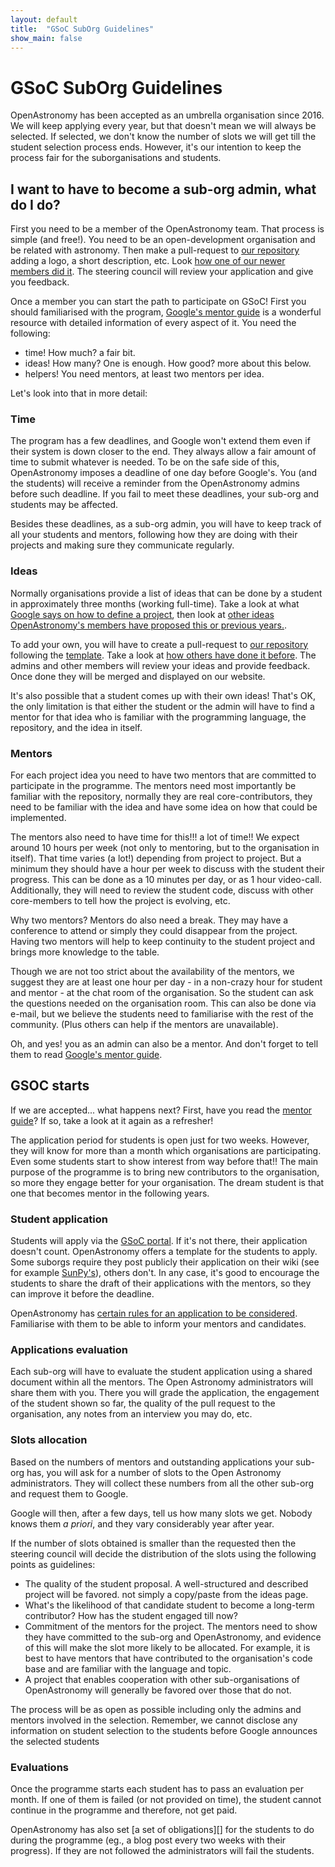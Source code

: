 ```yaml
---
layout: default
title:  "GSoC SubOrg Guidelines"
show_main: false
---
```


# GSoC SubOrg Guidelines

OpenAstronomy has been accepted as an umbrella organisation since
2016. We will keep applying every year, but that doesn't mean we
will always be selected. If selected, we don't know the number of
slots we will get till the student selection process ends. However,
it's our intention to keep the process fair for the suborganisations
and students.

## I want to have to become a sub-org admin, what do I do?

First you need to be a member of the OpenAstronomy team. That process
is simple (and free!). You need to be an open-development organisation
and be related with astronomy. Then make a pull-request to [our repository][OA repository]
adding a logo, a short description, etc. 
Look [how one of our newer members did it](https://github.com/OpenAstronomy/openastronomy.github.io/pull/166/files).
The steering council will review your application and give you feedback.

Once a member you can start the path to participate on GSoC! 
First you should familiarised with the program, [Google's mentor guide] is
a wonderful resource with detailed information of every aspect of it.
You need the following:
- time! How much? a fair bit. 
- ideas! How many? One is enough. How good? more about this below.
- helpers! You need mentors, at least two mentors per idea.

Let's look into that in more detail:

### Time

The program has a few deadlines, and Google won't extend them even if
their system is down closer to the end. They always allow a fair amount
of time to submit whatever is needed. To be on the safe side of this, 
OpenAstronomy imposes a deadline of one day before Google's. You (and the students)
will receive a reminder from the OpenAstronomy admins before such deadline.
If you fail to meet these deadlines, your sub-org and students may be affected.

Besides these deadlines, as a sub-org admin, you will have to keep track of
all your students and mentors, following how they are doing with their projects
and making sure they communicate regularly.

### Ideas

Normally organisations provide a list of ideas that can be done by a student
in approximately three months (working full-time). Take a look at what [Google
says on how to define a project](https://google.github.io/gsocguides/mentor/defining-a-project-ideas-list),
then look at [other ideas OpenAstronomy's members have proposed this or previous years.](./#ideas-pages).

To add your own, you will have to create a pull-request to [our repository][OA repository]
following the [template](https://github.com/OpenAstronomy/openastronomy.github.io/blob/master/_projects/_template.md).
Take a look at [how others have done it before](https://github.com/OpenAstronomy/openastronomy.github.io/pull/182).
The admins and other members will review your ideas and provide feedback. Once
done they will be merged and displayed on our website.

It's also possible that a student comes up with their own ideas! That's OK, the
only limitation is that either the student or the admin will have to find a 
mentor for that idea who is familiar with the programming language, the repository,
and the idea in itself.

### Mentors

For each project idea you need to have two mentors that are committed to participate
in the programme. The mentors need most importantly be familiar with the repository,
normally they are real core-contributors, they need to be familiar with the idea and
have some idea on how that could be implemented.

The mentors also need to have time for this!!! a lot of time!! We expect around 
10 hours per week (not only to mentoring, but to the organisation in itself). That
time varies (a lot!) depending from project to project. But a minimum they should
have a hour per week to discuss with the student their progress. This can be done
as a 10 minutes per day, or as 1 hour video-call. Additionally, they will need
to review the student code, discuss with other core-members to tell how the project
is evolving, etc.

Why two mentors? Mentors do also need a break. They may have a conference to attend
or simply they could disappear from the project. Having two mentors will help to
keep continuity to the student project and brings more knowledge to the table.

Though we are not too strict about the availability of the mentors, we suggest
they are at least one hour per day - in a non-crazy hour for student and mentor -
at the chat room of the organisation. So the student can ask the questions needed
on the organisation room. This can also be done via e-mail, but we believe the
students need to familiarise with the rest of the community. (Plus others can 
help if the mentors are unavailable).

Oh, and yes! you as an admin can also be a mentor. And don't forget to tell 
them to read [Google's mentor guide].

## GSOC starts

If we are accepted... what happens next?
First, have you read the [mentor guide][Google's mentor guide]? If so, take a 
look at it again as a refresher!

The application period for students is open just for two weeks. However, they
will know for more than a month which organisations are participating. Even 
some students start to show interest from way before that!! The main purpose
of the programme is to bring new contributors to the organisation, so more they 
engage better for your organisation. The dream student is that one that becomes
mentor in the following years.

### Student application

Students will apply via the [GSoC portal][GSOC]. If it's not there, their
application doesn't count. OpenAstronomy offers a template for the students to
apply. Some suborgs require they post publicly their application on their wiki
(see for example [SunPy's](https://github.com/sunpy/sunpy/wiki/GSoC)), others
don't. In any case, it's good to encourage the students to share the draft of
their applications with the mentors, so they can improve it before the deadline.

OpenAstronomy has [certain rules for an application to be considered][student
guidelines]. Familiarise with them to be able to inform your mentors and
candidates.

### Applications evaluation

Each sub-org will have to evaluate the student application using a shared
document within all the mentors. The Open Astronomy administrators will 
share them with you. There you will grade the application, the engagement
of the student shown so far, the quality of the pull request to the organisation,
any notes from an interview you may do, etc.

### Slots allocation

Based on the numbers of mentors and outstanding applications your sub-org
has, you will ask for a number of slots to the Open Astronomy administrators.
They will collect these numbers from all the other sub-org and request them
to Google.

Google will then, after a few days, tell us how many slots we get. Nobody 
knows them *a priori*, and they vary considerably year after year.

If the number of slots obtained is smaller than the requested then the steering
council will decide the distribution of the slots using the following points as guidelines:

- The quality of the  student proposal. A well-structured and described project will be favored.
not simply a copy/paste from the ideas page.
- What's the likelihood of that candidate student to become a long-term
contributor? How has the student engaged till now? 
- Commitment of the mentors for the project. The mentors need to show they have committed to the sub-org and OpenAstronomy, and evidence of this will make the slot more likely to be allocated.
For example, it is best to have mentors that have contributed to the organisation's code base and are familiar with
the language and topic.
- A project that enables cooperation with other sub-organisations of OpenAstronomy will generally be favored over those that do not.

The process will be as open as possible including only the admins and mentors
involved in the selection. Remember, we cannot disclose any information on student 
selection to the students before Google announces the selected students

### Evaluations

Once the programme starts each student has to pass an evaluation per month. 
If one of them is failed (or not provided on time), the student cannot 
continue in the programme and therefore, not get paid.

OpenAstronomy has also set [a set of obligations][] for the students to do
during the programme (eg., a blog post every two weeks with their progress). If
they are not followed the administrators will fail the students.


[OA repository]: https://github.com/OpenAstronomy/openastronomy.github.io
[student guidelines]: ./student_guidelines.html
[Google's mentor guide]: https://google.github.io/gsocguides/mentor/
[GSOC]: https://summerofcode.withgoogle.com/
